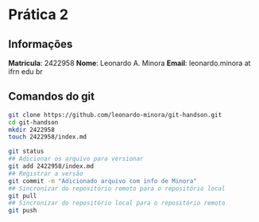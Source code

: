 
# Prática 2

## Informações

**Matrícula**: 2422958
**Nome**: Leonardo A. Minora
**Email**: leonardo.minora at ifrn edu br

## Comandos do git

```sh
git clone https://github.com/leonardo-minora/git-handson.git
cd git-handson
mkdir 2422958
touch 2422958/index.md

git status
## Adicionar os arquivo para versionar
git add 2422958/index.md
## Registrar a versão
git commit -m "Adicionado arquivo com info de Minora"
## Sincronizar do repositório remoto para o repositório local
git pull
## Sincronizar do repositório local para o repositório remoto
git push
```